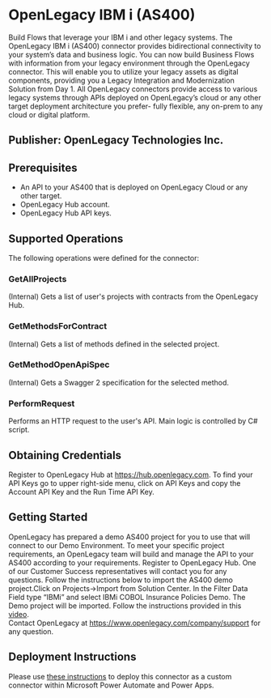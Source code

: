 # OpenLegacy IBM i (AS400)
Build Flows that leverage your IBM i and other legacy systems. The OpenLegacy IBM i (AS400) connector provides bidirectional connectivity to your system’s data and business logic. You can now build Business Flows with information from your legacy environment through the OpenLegacy connector. This will enable you to utilize your legacy assets as digital components, providing you a Legacy Integration and Modernization Solution from Day 1. All OpenLegacy connectors provide access to various legacy systems through APIs deployed on OpenLegacy’s cloud or any other target deployment architecture you prefer- fully flexible, any on-prem to any cloud or digital platform.
## Publisher: OpenLegacy Technologies Inc. ​

## Prerequisites
* An API to your AS400 that is deployed on OpenLegacy Cloud or any other target.
* OpenLegacy Hub account.
* OpenLegacy Hub API keys.

## Supported Operations
The following operations were defined for the connector:
### GetAllProjects
(Internal) Gets a list of user's projects with contracts from the OpenLegacy Hub.
### GetMethodsForContract
(Internal) Gets a list of methods defined in the selected project.
### GetMethodOpenApiSpec
(Internal) Gets a Swagger 2 specification for the selected method.
### PerformRequest
Performs an HTTP request to the user's API. Main logic is controlled by C# script.

## Obtaining Credentials
Register to OpenLegacy Hub at https://hub.openlegacy.com.
To find your API Keys go to upper right-side menu, click on API Keys and copy the Account API Key and the Run Time API Key.

## Getting Started
OpenLegacy has prepared a demo AS400 project for you to use that will connect to our Demo Environment.
To meet your specific project requirements, an OpenLegacy team will build and manage the API to your AS400 according to your requirements.
Register to OpenLegacy Hub. One of our Customer Success representatives will contact you for any questions.
Follow the instructions below to import the AS400 demo project.Click on Projects->Import from Solution Center.
In the Filter Data Field type “IBMi” and select IBMi COBOL Insurance Policies Demo. The Demo project will be imported.
Follow the instructions provided in this [video](https://youtu.be/u6VaH4yHO7E).<br/>
Contact OpenLegacy at https://www.openlegacy.com/company/support for any question.

## Deployment Instructions
Please use [these instructions](https://docs.microsoft.com/en-us/connectors/custom-connectors/paconn-cli) to deploy this connector as a custom connector within Microsoft Power Automate and Power Apps.